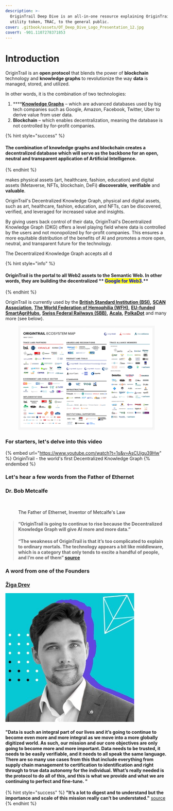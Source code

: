```yaml
---
description: >-
  OriginTrail Deep Dive is an all-in-one resource explaining OriginTrail and its
  utility token, TRAC, to the general public.
cover: .gitbook/assets/OT_Deep_Dive_Logo_Presentation_12.jpg
coverY: -901.1107278371853
---
```


# Introduction

OriginTrail is an **open protocol** that blends the power of **blockchain** technology and **knowledge graphs** to revolutionize the way **data** is managed, stored, and utilized.&#x20;

In other words, it is the combination of two technologies:

1. ****[**Knowledge Graphs**](https://www.ontotext.com/knowledgehub/fundamentals/what-is-a-knowledge-graph/) – which are advanced databases used by big tech companies such as Google, Amazon, Facebook, Twitter, Uber to derive value from user data.
2. **Blockchain** – which enables decentralization, meaning the database is not controlled by for-profit companies.

{% hint style="success" %}
#### The combination of knowledge graphs and blockchain creates a decentralized database which will serve as the backbone for an open, neutral and transparent application of **Artificial Intelligence**.&#x20;
{% endhint %}

makes physical assets (art, healthcare, fashion, education) and digital assets (Metaverse, NFTs, blockchain, DeFi) **discoverable**, **verifiable** and **valuable**.&#x20;

OriginTrail's Decentralized Knowledge Graph, physical and digital assets, such as art, healthcare, fashion, education, and NFTs, can be discovered, verified, and leveraged for increased value and insights.

By giving users back control of their data, OriginTrail's Decentralized Knowledge Graph (DKG) offers a level playing field where data is controlled by the users and not monopolized by for-profit companies. This ensures a more equitable distribution of the benefits of AI and promotes a more open, neutral, and transparent future for the technology.

The Decentralized Knowledge Graph accepts all d



{% hint style="info" %}
#### OriginTrail is the portal to all Web2 assets to the Semantic Web. In other words, they are building the decentralized ** **<mark style="color:blue;">**Google for Web3**</mark>**.**
{% endhint %}

OriginTrail is currently used by the [**British Standard Institution (BSI)**](https://www.bsigroup.com/en-GB/)**,** [**SCAN Association**](https://www.scanassociation.com/)**,** [**The World Federation of Hemophilia (WFH)**](https://wfh.org/)**,** [**EU-funded SmartAgriHubs**](https://www.smartagrihubs.eu/flagship-innovation-experiment/28-FIE-decentralised-trust-in-agrifood-supply-chains)**,** [**Swiss Federal Railways (SBB)**](https://www.sbb.ch/en)**,** [**Acala**](https://acala.network/)**,** [**PolkaDot**](https://polkadot.network/) and many more (see below).

<figure><img src=".gitbook/assets/E1V7Lu-XIAArWEn.jpg" alt=""><figcaption></figcaption></figure>

### For starters, let's delve into this video

{% embed url="https://www.youtube.com/watch?t=1s&v=AsCUigu39Hw" %}
OriginTrail - the world's first Decentralized Knowledge Graph
{% endembed %}

### Let's hear a few words from the Father of Ethernet

### Dr. Bob Metcalfe

<figure><img src="https://eadn-wc01-5964675.nxedge.io/wp-content/uploads/2015/07/Bob_Metcalfe.jpg" alt=""><figcaption><p>The Father of Ethernet, Inventor of Metcalfe's Law</p></figcaption></figure>

> #### “OriginTrail is going to continue to rise because the Decentralized Knowledge Graph will give AI more and more data.”
>
>
>
> #### “The weakness of OriginTrail is that it’s too complicated to explain to ordinary mortals. The technology appears a bit like middleware, which is a category that only tends to excite a handful of people, and I’m one of them” [source](https://www.zdnet.com/article/ethernet-creator-metcalfe-web3-will-have-all-kinds-of-network-effects/)

### A word from one of the Founders

### [Žiga Drev](https://twitter.com/DrevZiga)

![](<.gitbook/assets/image (7).png>)

#### "Data is such an integral part of our lives and it’s going to continue to become even more and more integral as we move into a more globally digitized world. As such, our mission and our core objectives are only going to become more and more important. Data needs to be trusted, it needs to be easily verifiable, and it needs to all speak the same language. There are so many use cases from this that include everything from supply chain management to certification to identification and right through to true data autonomy for the individual. What’s really needed is the protocol to do all of this, and this is what we provide and what we are continuing to perfect and fine-tune. "

{% hint style="success" %}
**"It’s a lot to digest and to understand but the importance and scale of this mission really can’t be understated."** [source](https://startup.info/ziga-drev-origintrail/)
{% endhint %}



